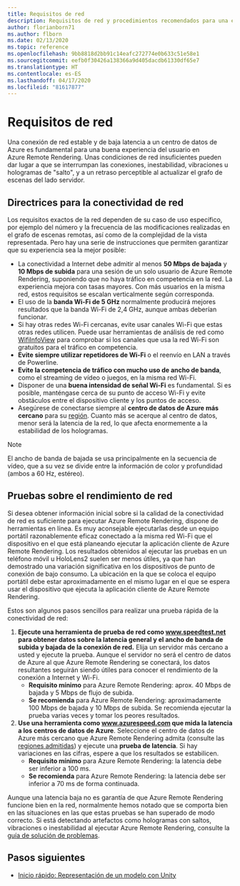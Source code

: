 ```yaml
---
title: Requisitos de red
description: Requisitos de red y procedimientos recomendados para una experiencia óptima en la red
author: florianborn71
ms.author: flborn
ms.date: 02/13/2020
ms.topic: reference
ms.openlocfilehash: 9bb8818d2bb91c14eafc272774e0b633c51e58e1
ms.sourcegitcommit: eefb0f30426a138366a9d405dacdb61330df65e7
ms.translationtype: HT
ms.contentlocale: es-ES
ms.lasthandoff: 04/17/2020
ms.locfileid: "81617877"
---
```

# <a name="network-requirements"></a>Requisitos de red

Una conexión de red estable y de baja latencia a un centro de datos de Azure es fundamental para una buena experiencia del usuario en Azure Remote Rendering. Unas condiciones de red insuficientes pueden dar lugar a que se interrumpan las conexiones, inestabilidad, vibraciones u hologramas de "salto", y a un retraso perceptible al actualizar el grafo de escenas del lado servidor.

## <a name="guidelines-for-network-connectivity"></a>Directrices para la conectividad de red

Los requisitos exactos de la red dependen de su caso de uso específico, por ejemplo del número y la frecuencia de las modificaciones realizadas en el grafo de escenas remotas, así como de la complejidad de la vista representada. Pero hay una serie de instrucciones que permiten garantizar que su experiencia sea la mejor posible:

* La conectividad a Internet debe admitir al menos **50 Mbps de bajada** y **10 Mbps de subida** para una sesión de un solo usuario de Azure Remote Rendering, suponiendo que no haya tráfico en competencia en la red. La experiencia mejora con tasas mayores. Con más usuarios en la misma red, estos requisitos se escalan verticalmente según corresponda.
* El uso de la **banda Wi-Fi de 5 GHz** normalmente producirá mejores resultados que la banda Wi-Fi de 2,4 GHz, aunque ambas deberían funcionar.
* Si hay otras redes Wi-Fi cercanas, evite usar canales Wi-Fi que estas otras redes utilicen. Puede usar herramientas de análisis de red como [WifiInfoView](https://www.nirsoft.net/utils/wifi_information_view.html) para comprobar si los canales que usa la red Wi-Fi son gratuitos para el tráfico en competencia.
* **Evite siempre utilizar repetidores de Wi-Fi** o el reenvío en LAN a través de Powerline.
* **Evite la competencia de tráfico con mucho uso de ancho de banda**, como el streaming de vídeo o juegos, en la misma red Wi-Fi.
* Disponer de una **buena intensidad de señal Wi-Fi** es fundamental. Si es posible, manténgase cerca de su punto de acceso Wi-Fi y evite obstáculos entre el dispositivo cliente y los puntos de acceso.
* Asegúrese de conectarse siempre al **centro de datos de Azure más cercano** para su [región](regions.md). Cuanto más se acerque al centro de datos, menor será la latencia de la red, lo que afecta enormemente a la estabilidad de los hologramas.

> [!NOTE]
> El ancho de banda de bajada se usa principalmente en la secuencia de vídeo, que a su vez se divide entre la información de color y profundidad (ambos a 60 Hz, estéreo).

## <a name="network-performance-tests"></a>Pruebas sobre el rendimiento de red

Si desea obtener información inicial sobre si la calidad de la conectividad de red es suficiente para ejecutar Azure Remote Rendering, dispone de herramientas en línea. Es muy aconsejable ejecutarlas desde un equipo portátil razonablemente eficaz conectado a la misma red Wi-Fi que el dispositivo en el que está planeando ejecutar la aplicación cliente de Azure Remote Rendering. Los resultados obtenidos al ejecutar las pruebas en un teléfono móvil u HoloLens2 suelen ser menos útiles, ya que han demostrado una variación significativa en los dispositivos de punto de conexión de bajo consumo. La ubicación en la que se coloca el equipo portátil debe estar aproximadamente en el mismo lugar en el que se espera usar el dispositivo que ejecuta la aplicación cliente de Azure Remote Rendering.

Estos son algunos pasos sencillos para realizar una prueba rápida de la conectividad de red:

1. **Ejecute una herramienta de prueba de red como www.speedtest.net para obtener datos sobre la latencia general y el ancho de banda de subida y bajada de la conexión de red.**
Elija un servidor más cercano a usted y ejecute la prueba. Aunque el servidor no será el centro de datos de Azure al que Azure Remote Rendering se conectará, los datos resultantes seguirán siendo útiles para conocer el rendimiento de la conexión a Internet y Wi-Fi.
   * **Requisito mínimo** para Azure Remote Rendering: aprox. 40 Mbps de bajada y 5 Mbps de flujo de subida.
   * **Se recomienda** para Azure Remote Rendering: aproximadamente 100 Mbps de bajada y 10 Mbps de subida.
Se recomienda ejecutar la prueba varias veces y tomar los peores resultados.
1. **Use una herramienta como www.azurespeed.com que mida la latencia a los centros de datos de Azure**. Seleccione el centro de datos de Azure más cercano que Azure Remote Rendering admita (consulte las [regiones admitidas](regions.md)) y ejecute una **prueba de latencia**. Si hay variaciones en las cifras, espere a que los resultados se estabilicen.
   * **Requisito mínimo** para Azure Remote Rendering: la latencia debe ser inferior a 100 ms.
   * **Se recomienda** para Azure Remote Rendering: la latencia debe ser inferior a 70 ms de forma continuada.

Aunque una latencia baja no es garantía de que Azure Remote Rendering funcione bien en la red, normalmente hemos notado que se comporta bien en las situaciones en las que estas pruebas se han superado de modo correcto.
Si está detectando artefactos como hologramas con saltos, vibraciones o inestabilidad al ejecutar Azure Remote Rendering, consulte la [guía de solución de problemas](../resources/troubleshoot.md).

## <a name="next-steps"></a>Pasos siguientes

* [Inicio rápido: Representación de un modelo con Unity](../quickstarts/render-model.md)
